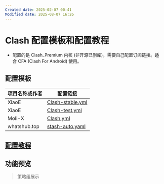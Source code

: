 ```yaml
---
Created date: 2025-02-07 00:41
Modified date: 2025-08-07 16:26
---
```

# Clash 配置模板和配置教程

- 配置的是 Clash_Premium 内核 (非开源已删库)，需要自己配置订阅链接。适合 CFA (Clash For Android) 使用。

## 配置模板

| 项目名称或作者      | 配置链接                                                                                                                   |
| ------------ | ---------------------------------------------------------------------------------------------------------------------- |
| XiaoE        | [Clash-stable.yml](https://raw.githubusercontent.com/LaolunsiG/PCR/refs/heads/main/Config_File/Clash/Clash-stable.yml) |
| XiaoE        | [Clash-test.yml](https://raw.githubusercontent.com/LaolunsiG/PCR/refs/heads/main/Config_File/Clash/Clash-test.yml)     |
| Moli-X       | [Clash.yml](https://raw.githubusercontent.com/Moli-X/Resources/main/Clash/Clash.yml)                                   |
| whatshub.top | [stash-auto.yaml](https://whatshub.top/config/stash-auto.yaml)                                                         |

## [配置教程](https://github.com/LaolunsiG/PCR/blob/main/Agency_Wiki/AgencyTool_ConfigTutorial/Clash%20%E9%85%8D%E7%BD%AE%E6%95%99%E7%A8%8B%E5%92%8C%E9%85%8D%E7%BD%AE%E6%A8%A1%E6%9D%BF.md)

## 功能预览

> 策略组展示